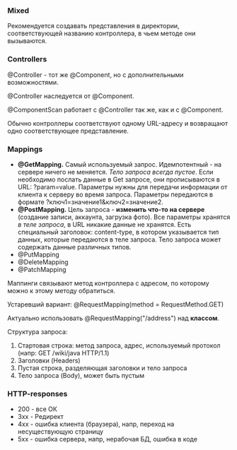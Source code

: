 ### Mixed

Рекомендуется создавать представления в директории, соответствующей названию контроллера, в чьем методе они вызываются.

### Controllers

@Controller - тот же @Component, но с дополнительными возможностями.

@Controller наследуется от @Component.

@ComponentScan работает с @Controller так же, как и с @Component.

Обычно контроллеры соответствуют одному URL-адресу и возвращают одно соответствующее представление.

### Mappings

- **@GetMapping.** Самый используемый запрос. Идемпотентный - на сервере ничего не меняется. _Тело запроса всегда
  пустое_. Если необходимо послать данные в Get запросе, они прописываются в URL: ?param=value. Параметры нужны для
  передачи информации от клиента к серверу во время запроса. Параметры передаются в формате
  ?ключ1=значение1&ключ2=значение2.
- **@PostMapping.** Цель запроса - **изменить что-то на сервере** (создание записи, аккаунта, загрузка фото). Все
  параметры хранятся _в теле запроса_, в URL никакие данные не хранятся. Есть специальный заголовок: content-type, в
  котором указывается тип данных, которые передаются в теле запроса. Тело запроса может содержать данные различных
  типов.
- @PutMapping
- @DeleteMapping
- @PatchMapping

Маппинги связывают метод контроллера с адресом, по которому можно к этому методу обратиться.

Устаревший вариант: @RequestMapping(method = RequestMethod.GET)

Актуально использовать @RequestMapping("/address") над **классом**.

Структура запроса:

1. Стартовая строка: метод запроса, адрес, используемый протокол (напр: GET /wiki/java HTTP/1.1)
2. Заголовки (Headers)
3. Пустая строка, разделяющая заголовки и тело запроса
4. Тело запроса (Body), может быть пустым

### HTTP-responses

- 200 - все ОК
- 3хх - Редирект
- 4хх - ошибка клиента (браузера), напр, переход на несуществующую страницу
- 5хх - ошибка сервера, напр, нерабочая БД, ошибка в коде
